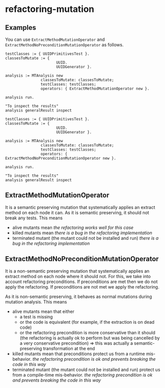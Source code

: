 # refactoring-mutation

## Examples

You can use `ExtractMethodMutationOperator` and `ExtractMethodNoPreconditionMutationOperator` as follows.

```smalltalk
testClasses := { UUIDPrimitivesTest }.
classesToMutate := {
	                   UUID.
	                   UUIDGenerator }.

analysis := MTAnalysis new
	            classesToMutate: classesToMutate;
	            testClasses: testClasses;
	            operators: { ExtractMethodMutationOperator new }.

analysis run.

"To inspect the results"
analysis generalResult inspect
```

```smalltalk
testClasses := { UUIDPrimitivesTest }.
classesToMutate := {
	                   UUID.
	                   UUIDGenerator }.

analysis := MTAnalysis new
	            classesToMutate: classesToMutate;
	            testClasses: testClasses;
	            operators: { ExtractMethodNoPreconditionMutationOperator new }.

analysis run.

"To inspect the results"
analysis generalResult inspect
```

## ExtractMethodMutationOperator
It is a semantic preserving mutation that systematically applies an extract method on each node it can.
As it is semantic preserving, it should not break any tests.
This means
 - alive mutants mean *the refactoring works well for this case*
 - killed mutants mean *there is a bug in the refactoring implementation*
 - terminated mutant (the mutant could not be installed and run) *there is a bug in the refactoring implementation*


## ExtractMethodNoPreconditionMutationOperator
It is a non-semantic preserving mutation that systematically applies an extract method on each node where it should not.
For this, we take into account refactoring preconditions.
If preconditions are met then we do not apply the refactoring.
If preconditions are not met we apply the refactoring.

As it is non-semantic preserving, it behaves as normal mutations during mutation analysis.
This means
 - alive mutants mean that either
    - a test is missing
    - or the code is equivalent (for example, if the extraction is on dead code)
    - or the refactoring precondition is more conservative than it should (the refactoring is actually ok to perform but was being cancelled by a very conservative precondition) => this was actually a semantic-preserving transformation at the end
 - killed mutants mean that preconditions protect us from a runtime mis-behavior. *the refactoring precondition is ok and prevents breaking the code in this way*
 - terminated mutant (the mutant could not be installed and run) protect us from a compile-time mis-behavior. *the refactoring precondition is ok and prevents breaking the code in this way*

